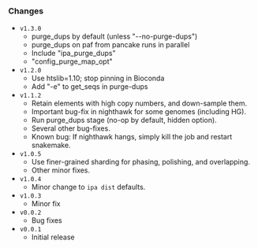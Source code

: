 ### Changes

* `v1.3.0`
  * purge_dups by default (unless "--no-purge-dups")
  * purge_dups on paf from pancake runs in parallel
  * Include "ipa_purge_dups"
  * "config_purge_map_opt"
* `v1.2.0`
  * Use htslib=1.10; stop pinning in Bioconda
  * Add "-e" to get_seqs in purge-dups
* `v1.1.2`
  * Retain elements with high copy numbers, and down-sample them.
  * Important bug-fix in nighthawk for some genomes (including HG).
  * Run purge_dups stage (no-op by default, hidden option).
  * Several other bug-fixes.
  * Known bug: If nighthawk hangs, simply kill the job and restart snakemake.
* `v1.0.5`
  * Use finer-grained sharding for phasing, polishing, and overlapping.
  * Other minor fixes.
* `v1.0.4`
  * Minor change to `ipa dist` defaults.
* `v1.0.3`
  * Minor fix
* `v0.0.2`
  * Bug fixes
* `v0.0.1`
  * Initial release
